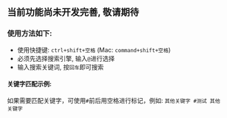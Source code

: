 ## 当前功能尚未开发完善, 敬请期待

### 使用方法如下:

- 使用快捷键: `ctrl+shift+空格` (Mac: `command+shift+空格`)
- 必须先选择搜索引擎, 输入`@`进行选择
- 输入搜索关键词, 按`回车`即可搜索

#### 关键字匹配示例:
如果需要匹配关键字，可使用`#`前后用空格进行标记，例如:
`其他关键字 #测试 其他关键字`
